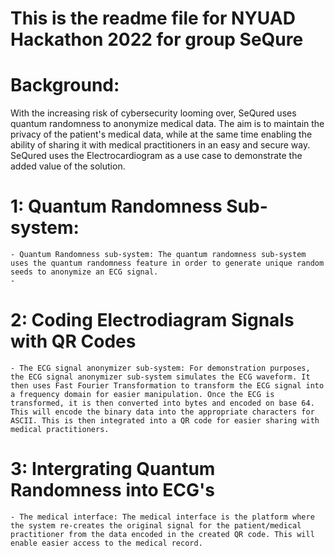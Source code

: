 # This is the readme file for NYUAD Hackathon 2022 for group SeQure 


# Background:

With the increasing risk of cybersecurity looming over, SeQured uses quantum randomness to anonymize medical data. The aim is to maintain the privacy of the patient's medical data, while at the same time enabling the ability of sharing it with medical practitioners in an easy and secure way. SeQured uses the Electrocardiogram as a use case to demonstrate the added value of the solution.


# 1: Quantum Randomness Sub-system:

	- Quantum Randomness sub-system: The quantum randomness sub-system uses the quantum randomness feature in order to generate unique random seeds to anonymize an ECG signal.
	- 


# 2: Coding Electrodiagram Signals with QR Codes

	- The ECG signal anonymizer sub-system: For demonstration purposes, the ECG signal anonymizer sub-system simulates the ECG waveform. It then uses Fast Fourier Transformation to transform the ECG signal into a frequency domain for easier manipulation. Once the ECG is transformed, it is then converted into bytes and encoded on base 64. This will encode the binary data into the appropriate characters for ASCII. This is then integrated into a QR code for easier sharing with medical practitioners.



# 3: Intergrating Quantum Randomness into ECG's

	- The medical interface: The medical interface is the platform where the system re-creates the original signal for the patient/medical practitioner from the data encoded in the created QR code. This will enable easier access to the medical record.
















